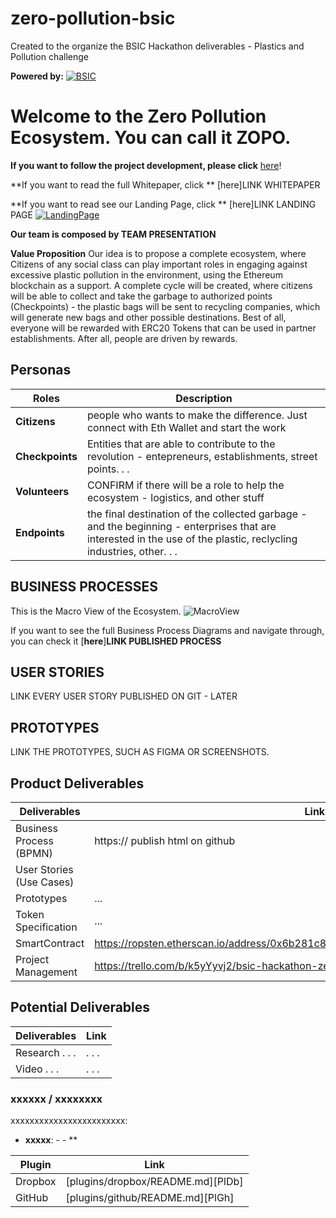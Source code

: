 # zero-pollution-bsic

Created to the organize the BSIC Hackathon deliverables - Plastics and Pollution challenge

**Powered by:**
[![BSIC](https://secure.meetupstatic.com/photos/event/8/d/b/f/600_488376287.jpeg)](https://blockchainforsocialimpact.com/)

# Welcome to the **Z**er**o** **Po**llution Ecosystem. You can call it ZOPO.

**If you want to follow the project development, please click** [here](https://trello.com/b/k5yYyvj2/bsci-hackathon-zero-pollution)!

**If you want to read the full Whitepaper, click ** [here]LINK WHITEPAPER

**If you want to read see our Landing Page, click ** [here]LINK LANDING PAGE
[![LandingPage](INSERT_LOGO_PATH)](https://INSERT_ADDRESS/)


**Our team is composed by TEAM PRESENTATION**

**Value Proposition**
Our idea is to propose a complete ecosystem, where Citizens of any social class can play important roles in engaging against excessive plastic pollution in the environment, using the Ethereum blockchain as a support. A complete cycle will be created, where citizens will be able to collect and take the garbage to authorized points (Checkpoints) - the plastic bags will be sent to recycling companies, which will generate new bags and other possible destinations. Best of all, everyone will be rewarded with ERC20 Tokens that can be used in partner establishments. After all, people are driven by rewards.


## Personas
| Roles | Description |
| ------ | ------ |
| **Citizens** | people who wants to make the difference. Just connect with Eth Wallet and start the work |
| **Checkpoints** | Entities that are able to contribute to the revolution - entepreneurs, establishments, street points. . . |
| **Volunteers** | CONFIRM if there will be a role to help the ecosystem - logistics, and other stuff|
| **Endpoints** | the final destination of the collected garbage - and the beginning - enterprises that are interested in the use of the plastic, reclycling industries, other. . . |


## BUSINESS PROCESSES
This is the Macro View of the Ecosystem. 
![MacroView](https://scontent.fvcp2-1.fna.fbcdn.net/v/t1.15752-9/88438138_3233170463377733_1934024787001081856_n.png?_nc_cat=106&_nc_sid=b96e70&_nc_ohc=2XM-Lz3yhv4AX_5gHkB&_nc_ht=scontent.fvcp2-1.fna&oh=889e24c5f3daa7e632651eea57d2aeb1&oe=5EBC3D19)

If you want to see the full Business Process Diagrams and navigate through, you can check it [**here**]**LINK PUBLISHED PROCESS**

## USER STORIES
LINK EVERY USER STORY PUBLISHED ON GIT - LATER

## PROTOTYPES
LINK THE PROTOTYPES, SUCH AS FIGMA OR SCREENSHOTS.

## Product Deliverables
| Deliverables | Link |
| ------ | ------ |
| Business Process (BPMN) | https:// publish html on github |
| User Stories (Use Cases) | 
| Prototypes | ... |
| Token Specification | ... |
|SmartContract|https://ropsten.etherscan.io/address/0x6b281c877205a04a9a31551a37757c34501940c5|
| Project Management| https://trello.com/b/k5yYyvj2/bsic-hackathon-zero-pollution |

## Potential Deliverables
| Deliverables | Link |
| ------ | ------ |
| Research . . .  | . . . |
| Video . . .  | . . . |




### xxxxxx / xxxxxxxx

xxxxxxxxxxxxxxxxxxxxxxxx:
- **xxxxx**: 
         - 
         - **

| Plugin | Link |
| ------ | ------ |
| Dropbox | [plugins/dropbox/README.md][PlDb] |
| GitHub | [plugins/github/README.md][PlGh] |










